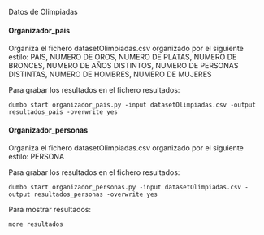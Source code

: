 Datos de Olimpiadas

#### Organizador_pais

Organiza el fichero datasetOlimpiadas.csv organizado por el siguiente estilo:
PAIS, NUMERO DE OROS, NUMERO DE PLATAS, NUMERO DE BRONCES, NUMERO DE AÑOS DISTINTOS, NUMERO DE PERSONAS DISTINTAS, NUMERO DE HOMBRES, NUMERO DE MUJERES

Para grabar los resultados en el fichero resultados:
```
dumbo start organizador_pais.py -input datasetOlimpiadas.csv -output resultados_pais -overwrite yes
```




#### Organizador_personas

Organiza el fichero datasetOlimpiadas.csv organizado por el siguiente estilo:
PERSONA

Para grabar los resultados en el fichero resultados:
```
dumbo start organizador_personas.py -input datasetOlimpiadas.csv -output resultados_personas -overwrite yes
```



Para mostrar resultados:
```
more resultados
```

